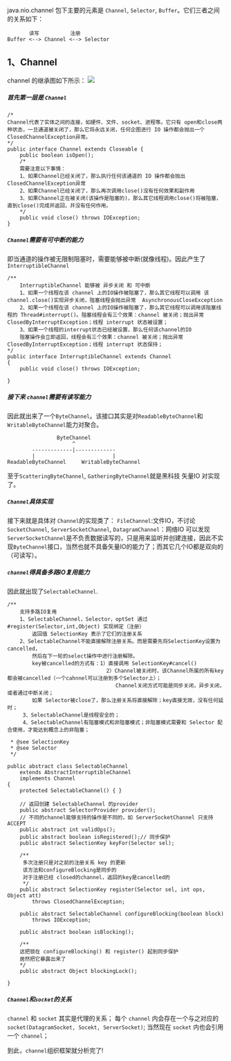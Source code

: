 java.nio.channel 包下主要的元素是 ```Channel```, ```Selector```, ```Buffer```。它们三者之间的关系如下：
    
           读写          注册
    Buffer <--> Channel <--> Selector 
    
## 1、Channel
channel 的继承图如下所示：
![](https://null-007.github.io/img/2019_06_16/channel.png)
##### 首先第一层是 ```Channel```

    /*
    Channel代表了实体之间的连接，如硬件、文件、socket、进程等。它只有 open和close两种状态，一旦通道被关闭了，那么它将永远关闭，任何企图进行 IO 操作都会抛出一个ClosedChannelException异常。
    */
    public interface Channel extends Closeable {
        public boolean isOpen();
        /*
        需要注意以下事情：
        1、如果Channel已经关闭了，那么执行任何该通道的 IO 操作都会抛出ClosedChannelException异常
        2、如果Channel已经关闭了，那么再次调用close()没有任何效果和副作用
        3、如果Channel正在被关闭(该操作是阻塞的)，那么其它线程调用close()将被阻塞，直到close()完成并返回，并没有任何作用。
        */
        public void close() throws IOException;
    }
    


##### ```Channel```需要有可中断的能力
即当通道的操作被无限制阻塞时，需要能够被中断(就像线程)。因此产生了 ```InterruptibleChannel```

    /**
        InterruptibleChannel 能够被 异步关闭 和 可中断
        1、如果一个线程在该 channel 上的IO操作被阻塞了，那么其它线程可以调用 该 channel.close()实现异步关闭，阻塞线程会抛出异常  AsynchronousCloseException
        2、如果一个线程在该 channel 上的IO操作被阻塞了，那么其它线程可以调用该阻塞线程的 Thread#interrupt()。阻塞线程会有三个效果：channel 被关闭；抛出异常 ClosedByInterruptException；线程 interrupt 状态被设置；
        3、如果一个线程的interrupt状态已经被设置，那么任何该channel的IO
        阻塞操作会立即返回，线程会有三个效果：channel 被关闭；抛出异常 ClosedByInterruptException；线程 interrupt 状态保持；
    */
    public interface InterruptibleChannel extends Channel
    {
        public void close() throws IOException;
    
    }
    
##### 接下来 ```channel```需要有读写能力
因此就出来了一个```ByteChannel```。该接口其实是对```ReadableByteChannel```和```WritableByteChannel```能力对聚合。
    
                    ByteChannel
                         ^
            -------------|-------------
            |                         |
    ReadableByteChannel     WritableByteChannel
    
至于```ScatteringByteChannel```, ```GatheringByteChannel```就是黑科技 矢量IO 对实现了。

##### ```Channel```具体实现
接下来就是具体对 ```Channel```的实现类了：
```FileChannel```:文件IO，不讨论
```SocketChannel```, ```ServerSocketChannel```, ```DatagramChannel```：网络IO
可以发现```ServerSocketChannel```是不负责数据读写的，只是用来监听并创建连接，因此不实现```ByteChannel```接口，当然也就不具备矢量IO的能力了；而其它几个IO都是双向的（可读写）。

##### ```channel```得具备多路IO复用能力
因此就出现了```SelectableChannel```.

    /**
        支持多路IO复用
        1、SelectableChannel，Selector，optSet 通过#register(Selector,int,Object) 实现绑定（注册）
            返回值 SelectionKey 表示了它们的注册关系
        2、SelectableChannel不能直接解除注册关系。而是需要先将SelectionKey设置为cancelled，
            然后在下一轮的select操作中进行注册解除。
            key被cancelled的方式有：1）直接调用 SelectionKey#cancel()
                                    2）Channel被关闭时，该Channel所属的所有key都会被cancelled（一个cahnnel可以注册到多个Selector上）；
                                       Channel关闭方式可能是同步关闭，异步关闭，或者通过中断关闭；
            如果 Selector被close了，那么注册关系将直接解除；key直接无效，没有任何延时；
         3、SelectableChannel是线程安全的；
         4、SelectableChannel有阻塞模式和非阻塞模式；非阻塞模式需要和 Selector 配合使用，才能达到概念上的非阻塞；
         
     * @see SelectionKey
     * @see Selector
     */
    
    public abstract class SelectableChannel
        extends AbstractInterruptibleChannel
        implements Channel
    {
        protected SelectableChannel() { }
    
        // 返回创建 SelectableChannel 的provider
        public abstract SelectorProvider provider();
        // 不同的channel能够支持的操作是不同的，如 ServerSocketChannel 只支持 ACCEPT
        public abstract int validOps();
        public abstract boolean isRegistered();// 同步保护
        public abstract SelectionKey keyFor(Selector sel);
    
        /**
         多次注册只是对之前的注册关系 key 的更新
         该方法和configureBlocking是同步的
         对于注册已经 closed的channel，返回的key是cancelled的
         */
        public abstract SelectionKey register(Selector sel, int ops, Object att)
            throws ClosedChannelException;
            
        public abstract SelectableChannel configureBlocking(boolean block)
            throws IOException;
    
        public abstract boolean isBlocking();
    
        /**
        这把锁在 configureBlocking() 和 register() 起到同步保护
        居然把它暴露出来了
        */
        public abstract Object blockingLock();
    
    }
    
##### ```Channel```和```socket```的关系
```channel``` 和 ```socket``` 其实是代理的关系；
每个 ```channel``` 内会存在一个与之对应的```socket(DatagramSocket, Socekt, ServerSocket)```;
当然现在 ```socket``` 内也会引用一个 ```channel```；

到此，```channel```组织框架就分析完了!




    











